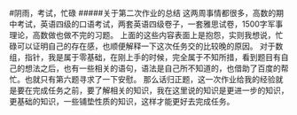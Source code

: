 #阴雨，考试，忙碌
#####关于第二次作业的总结
      这两周事情都很多，高数的期中考试，英语四级的口语考试，两套英语四级卷子，一套雅思试卷，1500字军事理论，高数做也做不完的习题。
      上面的这些内容表面上是抱怨，实则我想说，忙碌可以证明自己的存在感，也顺便解释一下这次任务交的比较晚的原因。
      对于数组，指针，我是属于零基础，在刚上手的时候，完全属于不知所措，看到题目有自己的想法之后，也有一些相关的语句，语法是自己所不知道的，也借助了百度的帮忙。也就只有第六题寻求了一下安慰。
      那么话归正题，这一次作业给我的经验就是要在完成任务之前，要了解相关的知识，我在这里说的知识是更进一步的知识，更基础的知识，一些铺垫性质的知识，这样才能更好去完成任务。
      